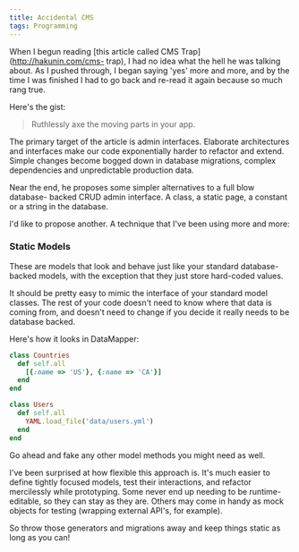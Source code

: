 ```yaml
---
title: Accidental CMS
tags: Programming
---
```


When I begun reading [this article called CMS Trap](http://hakunin.com/cms-
trap), I had no idea what the hell he was talking about. As I pushed through, I
began saying 'yes' more and more, and by the time I was finished I had to go
back and re-read it again because so much rang true.

Here's the gist:

> Ruthlessly axe the moving parts in your app.

The primary target of the article is admin interfaces. Elaborate architectures
and interfaces make our code exponentially harder to refactor and extend. Simple
changes become bogged down in database migrations, complex dependencies and
unpredictable production data.

Near the end, he proposes some simpler alternatives to a full blow database-
backed CRUD admin interface. A class, a static page, a constant or a string in
the database.

I'd like to propose another. A technique that I've been using more and more:

### Static Models

These are models that look and behave just like your standard database-backed
models, with the exception that they just store hard-coded values.

It should be pretty easy to mimic the interface of your standard model classes.
The rest of your code doesn't need to know where that data is coming from, and
doesn't need to change if you decide it really needs to be database backed.

Here's how it looks in DataMapper:

```ruby
class Countries
  def self.all
    [{:name => 'US'}, {:name => 'CA'}]
  end
end

class Users
  def self.all
    YAML.load_file('data/users.yml')
  end
end
```

Go ahead and fake any other model methods you might need as well.

I've been surprised at how flexible this approach is. It's much easier to define
tightly focused models, test their interactions, and refactor mercilessly while
prototyping. Some never end up needing to be runtime-editable, so they can stay
as they are. Others may come in handy as mock objects for testing (wrapping
external API's, for example).

So throw those generators and migrations away and keep things static as long as
you can!

